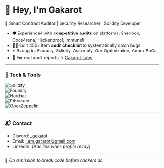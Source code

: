 # 👋 Hey, I'm Gakarot  

🔐 Smart Contract Auditor | Security Researcher | Solidity Developer  

- 🛡️ Experienced with **competitive audits** on platforms: Sherlock, Code4rena, Hackenproof, Immunefi  
- 🧑‍💻 Built 450+ item **audit checklist** to systematically catch bugs  
- ⚡ Strong in: Foundry, Solidity, Assembly, Gas Optimization, Attack PoCs  
- 📂 For real audit reports → [Gakarot-Labs](https://github.com/Gakarot-Labs)  

---

### 🔧 Tech & Tools  
![Solidity](https://img.shields.io/badge/Solidity-363636?style=for-the-badge&logo=solidity)  
![Foundry](https://img.shields.io/badge/Foundry-black?style=for-the-badge)  
![Hardhat](https://img.shields.io/badge/Hardhat-FCC624?style=for-the-badge&logo=javascript&logoColor=black)  
![Ethereum](https://img.shields.io/badge/Ethereum-3C3C3D?style=for-the-badge&logo=ethereum&logoColor=white)  
![OpenZeppelin](https://img.shields.io/badge/OpenZeppelin-4E5EE4?style=for-the-badge)  

---

### 📬 Contact  
- Discord: [_gakarot](https://discordapp.com/users/919422854448156732)  
- Email: i.am.gakarot@gmail.com  
- LinkedIn: *[Add link when profile ready]*  

---
🌱 *On a mission to break code before hackers do.*

